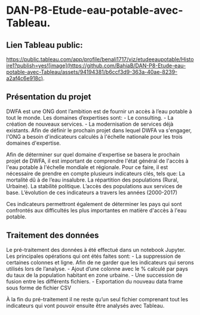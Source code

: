 # DAN-P8-Etude-eau-potable-avec-Tableau.  
## Lien Tableau public:  
https://public.tableau.com/app/profile/benali1717/viz/etudeeaupotable/Histoire1?publish=yes![image](https://github.com/BahiaB/DAN-P8-Etude-eau-potable-avec-Tableau/assets/94194381/b6ccf3d9-363a-40ae-8239-a2af4c6e918c). 
## Présentation du projet
DWFA est une ONG dont l’ambition est de fournir un accès à l’eau potable à tout le monde.
Les domaines d’expertises sont:
	- Le consulting.
	- La création de nouveaux services.
	- La modernisation de services déjà existants.
Afin de définir le prochain projet dans lequel DWFA va s'engager, l'ONG a besoin d'indicateurs calculés à l'échelle nationale pour les trois domaines d'expertise.


Afin de déterminer sur quel domaine d'expertise se basera le prochain projet de DWFA, il est important de comprendre l'état général de l'accès à l'eau potable à l'échelle mondiale et régionale. Pour ce faire, il est nécessaire de prendre en compte plusieurs indicateurs clés, tels que:
La mortalité dû à de l’eau insalubre.
La répartition des populations (Rural, Urbaine).
La stabilité politique.
L’accès des populations aux services de base. 
L’évolution de ces indicateurs a travers les années (2000-2017)

Ces indicateurs permettront également de déterminer les pays qui sont confrontés aux difficultés les plus importantes en matière d'accès à l'eau potable.

## Traitement des données
Le pré-traitement des données à été effectué dans un notebook Jupyter.
Les principales opérations qui ont étés faites sont:
	- La suppression de certaines colonnes et ligne. Afin de ne garder que 	 	   les indicateurs qui  serons utilisés lors de l’analyse.
	-  Ajout d’une colonne avec le % calculé par pays du taux de la 	  	   population habitant en zone urbaine.
	- Une succession de fusion entre les différents fichiers.
	- Exportation du nouveau data frame sous forme de fichier CSV

À la fin du pré-traitement  il ne reste qu’un seul fichier comprenant tout les indicateurs qui vont pouvoir ensuite être analysés avec Tableau.




